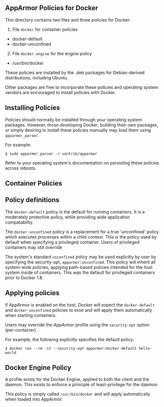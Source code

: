 AppArmor Policies for Docker
----------------------------

This directory contains two files and three policies for Docker:

1. File `docker` for container policies
  * docker-default
  * docker-unconfined
2. File `docker-engine` for the engine policy
  * /usr/bin/docker

These policies are installed by the .deb packages for
Debian-derived distributions, including Ubuntu.

Other packages are free to incorporate these policies
and operating system vendors are encouraged to install
policies with Docker.

Installing Policies
-------------------

Policies should normally be installed through your
operating system packages. However, those developing
Docker, building their own packages, or simply desiring
to install these policies manually may load them using
`apparmor_parser`.

For example:

```
$ sudo apparmor_parser -r contrib/apparmor
```

Refer to your operating system's documentation on
persisting these policies across reboots.


Container Policies
------------------

## Policy definitions

The `docker-default` policy is the default for running
containers. It is a moderately protective policy, while
providing wide application compatability.

The `docker-unconfined` policy is a replacement for a true
'unconfined' policy which executes processes within a
child context. This is the policy used by default
when specifying a privileged container. Users of
privileged containers may still override

The system's standard `unconfined` policy may be used
explicitly by user by specifying the security-opt,
`apparmor:unconfined`. This policy will inherit all
system-wide policies, applying path-based policies
intended for the host system inside of containers.
This was the default for privileged containers
prior to Docker 1.8.


## Applying policies

If AppArmor is enabled on the host, Docker will expect
the `docker-default` and `docker-unconfined` policies
to exist and will apply them automatically when starting
containers.

Users may override the AppArmor profile using the
`security-opt` option (per-container).

For example, the following explicitly specifies the default policy:

```
$ docker run --rm -it --security-opt apparmor:docker-default hello-world
```


Docker Engine Policy
--------------------

A profile exists for the Docker Engine, applied to
both the client and the daemon. This exists to
enforce a principle of least-privilege for the daemon.

This policy is simply called `/usr/bin/docker` and will
apply automatically when loaded into AppArmor.
